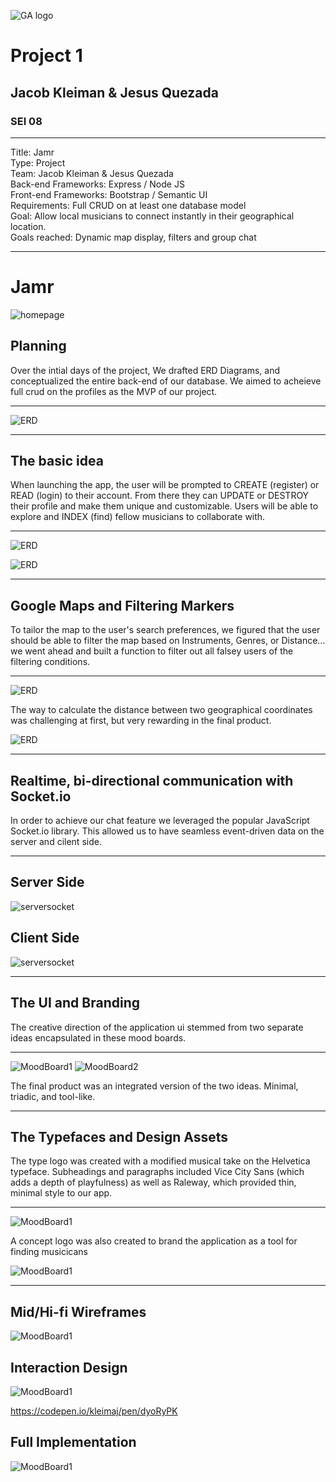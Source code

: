 ![GA logo](https://camo.githubusercontent.com/6ce15b81c1f06d716d753a61f5db22375fa684da/68747470733a2f2f67612d646173682e73332e616d617a6f6e6177732e636f6d2f70726f64756374696f6e2f6173736574732f6c6f676f2d39663838616536633963333837313639306533333238306663663535376633332e706e67)

# Project 1 
## Jacob Kleiman & Jesus Quezada
### SEI 08

<hr>

Title: Jamr<br>
Type: Project<br>
Team: Jacob Kleiman & Jesus Quezada <br>
Back-end Frameworks: Express / Node JS <br>
Front-end Frameworks: Bootstrap / Semantic UI<br>
Requirements: Full CRUD on at least one database model <br>
Goal: Allow local musicians to connect instantly in their geographical location. <br>
Goals reached: Dynamic map display, filters and group chat <br>
<hr>

# Jamr
![homepage](jamrHomepage.jpg)

## Planning
Over the intial days of the project, We drafted ERD Diagrams, and conceptualized the entire back-end of our database. We aimed to acheieve full crud on the profiles as the MVP of our project.

<hr>

![ERD](documentation/ERD_Stretch.png)

<hr>

## The basic idea

When launching the app, the user will be prompted to CREATE (register) or READ (login) to their account. From there they can UPDATE or DESTROY their profile and make them unique and customizable. Users will be able to explore and INDEX (find) fellow musicians to collaborate with.

<hr>

![ERD](documentation/screenshots/lowfi.png)

![ERD](documentation/screenshots/lowfi2.png)


<hr>

## Google Maps and Filtering Markers

To tailor the map to the user's search preferences, we figured that the user should be able to filter the map based on Instruments, Genres, or Distance... we went ahead and built a function to filter out all falsey users of the filtering conditions.

<hr>

![ERD](documentation/screenshots/filter.png)

The way to calculate the distance between two geographical coordinates was challenging at first, but very rewarding in the final product.

![ERD](documentation/screenshots/distance.png)

<hr>

##  Realtime, bi-directional communication with Socket.io

In order to achieve our chat feature we leveraged the popular 
JavaScript Socket.io library. This allowed us to have seamless 
event-driven data on the server and cilent side. 

<hr>

## Server Side

![serversocket](documentation/screenshots/socketsServer.jpg)

## Client Side

![serversocket](documentation/screenshots/socketsClient.jpg)

<hr>

## The UI and Branding

The creative direction of the application ui stemmed from two separate ideas encapsulated in these mood boards.

<hr>

![MoodBoard1](documentation/screenshots/mood1.png)
![MoodBoard2](documentation/screenshots/mood2.png)

The final product was an integrated version of the two ideas. Minimal, triadic, and tool-like.

<hr>

## The Typefaces and Design Assets

The type logo was created with a modified musical take on the Helvetica typeface. Subheadings and paragraphs included Vice City Sans (which adds a depth of playfulness) as well as Raleway, which provided thin, minimal style to our app.

<hr>

![MoodBoard1](documentation/screenshots/types.png)

A concept logo was also created to brand the application as a tool for finding musicicans

![MoodBoard1](documentation/screenshots/logo2.png)

<hr>

## Mid/Hi-fi Wireframes

![MoodBoard1](documentation/screenshots/midwire.png)

## Interaction Design

![MoodBoard1](documentation/screenshots/animation.png)

https://codepen.io/kleimaj/pen/dyoRyPK

## Full Implementation

![MoodBoard1](documentation/screenshots/finalmap.png)
